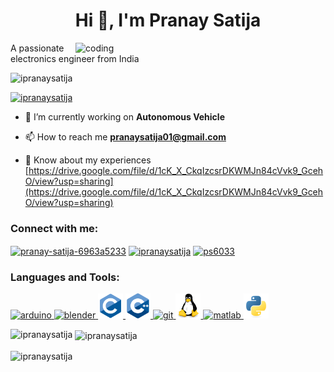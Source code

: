 

<h1 align="center">Hi 👋, I'm Pranay Satija</h1>
<img align="right" alt="coding" width="400" src="[image](https://github.com/ipranaysatija/ipranaysatija/assets/91721682/a561e198-e100-4765-9f6a-6eb6e0e351b8)
"
<h3 align="center">A passionate electronics engineer from India</h3>

<p align="left"> <img src="https://komarev.com/ghpvc/?username=ipranaysatija&label=Profile%20views&color=0e75b6&style=flat" alt="ipranaysatija" /> </p>

<p align="left"> <a href="https://github.com/ryo-ma/github-profile-trophy"><img src="https://github-profile-trophy.vercel.app/?username=ipranaysatija" alt="ipranaysatija" /></a> </p>

- 🔭 I’m currently working on **Autonomous Vehicle**

- 📫 How to reach me **pranaysatija01@gmail.com**

- 📄 Know about my experiences [https://drive.google.com/file/d/1cK_X_CkqIzcsrDKWMJn84cVvk9_GcehO/view?usp=sharing](https://drive.google.com/file/d/1cK_X_CkqIzcsrDKWMJn84cVvk9_GcehO/view?usp=sharing)

<h3 align="left">Connect with me:</h3>
<p align="left">
<a href="https://linkedin.com/in/pranay-satija-6963a5233" target="blank"><img align="center" src="https://raw.githubusercontent.com/rahuldkjain/github-profile-readme-generator/master/src/images/icons/Social/linked-in-alt.svg" alt="pranay-satija-6963a5233" height="30" width="40" /></a>
<a href="https://instagram.com/ipranaysatija" target="blank"><img align="center" src="https://raw.githubusercontent.com/rahuldkjain/github-profile-readme-generator/master/src/images/icons/Social/instagram.svg" alt="ipranaysatija" height="30" width="40" /></a>
<a href="https://www.codechef.com/users/ps6033" target="blank"><img align="center" src="https://cdn.jsdelivr.net/npm/simple-icons@3.1.0/icons/codechef.svg" alt="ps6033" height="30" width="40" /></a>
</p>

<h3 align="left">Languages and Tools:</h3>
<p align="left"> <a href="https://www.arduino.cc/" target="_blank" rel="noreferrer"> <img src="https://cdn.worldvectorlogo.com/logos/arduino-1.svg" alt="arduino" width="40" height="40"/> </a> <a href="https://www.blender.org/" target="_blank" rel="noreferrer"> <img src="https://download.blender.org/branding/community/blender_community_badge_white.svg" alt="blender" width="40" height="40"/> </a> <a href="https://www.cprogramming.com/" target="_blank" rel="noreferrer"> <img src="https://raw.githubusercontent.com/devicons/devicon/master/icons/c/c-original.svg" alt="c" width="40" height="40"/> </a> <a href="https://www.w3schools.com/cpp/" target="_blank" rel="noreferrer"> <img src="https://raw.githubusercontent.com/devicons/devicon/master/icons/cplusplus/cplusplus-original.svg" alt="cplusplus" width="40" height="40"/> </a> <a href="https://git-scm.com/" target="_blank" rel="noreferrer"> <img src="https://www.vectorlogo.zone/logos/git-scm/git-scm-icon.svg" alt="git" width="40" height="40"/> </a> <a href="https://www.linux.org/" target="_blank" rel="noreferrer"> <img src="https://raw.githubusercontent.com/devicons/devicon/master/icons/linux/linux-original.svg" alt="linux" width="40" height="40"/> </a> <a href="https://www.mathworks.com/" target="_blank" rel="noreferrer"> <img src="https://upload.wikimedia.org/wikipedia/commons/2/21/Matlab_Logo.png" alt="matlab" width="40" height="40"/> </a> <a href="https://www.python.org" target="_blank" rel="noreferrer"> <img src="https://raw.githubusercontent.com/devicons/devicon/master/icons/python/python-original.svg" alt="python" width="40" height="40"/> </a> </p>

<p><img align="left" src="https://github-readme-stats.vercel.app/api/top-langs?username=ipranaysatija&show_icons=true&locale=en&layout=compact" alt="ipranaysatija" /></p>

<p>&nbsp;<img align="center" src="https://github-readme-stats.vercel.app/api?username=ipranaysatija&show_icons=true&locale=en" alt="ipranaysatija" /></p>

<p><img align="center" src="https://github-readme-streak-stats.herokuapp.com/?user=ipranaysatija&" alt="ipranaysatija" /></p>
